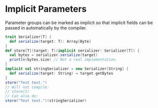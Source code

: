 Implicit Parameters
===================

Parameter groups can be marked as implicit so that implicit fields can be passed in automatically by the compiler.

```scala
trait Serializer[T] { 
  def serialize(target: T): Array[Byte]
}
def store[T](target: T)(implicit serializer: Serializer[T]) {
  val bytes = serializer.serialize(target)
  println(bytes.size) // Not a real implementation.
}
implicit val stringSerializer = new Serializer[String] {
  def serialize(target: String) = target.getBytes
}
store("Test text.")
// Will not compile:
// store(1)
// Can also do:
store("Test text.")(stringSerializer)
```
